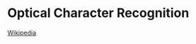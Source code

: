 # Optical Character Recognition
[Wikipedia](https://en.wikipedia.org/wiki/Optical_character_recognition)
